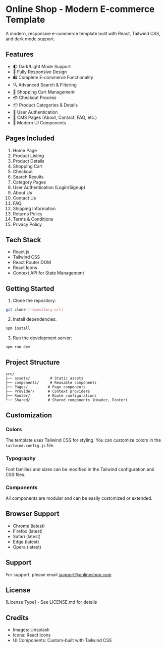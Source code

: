 # Online Shop - Modern E-commerce Template

A modern, responsive e-commerce template built with React, Tailwind CSS, and dark mode support.

## Features

- 🌓 Dark/Light Mode Support
- 📱 Fully Responsive Design
- 🛍️ Complete E-commerce Functionality
- 🔍 Advanced Search & Filtering
- 🛒 Shopping Cart Management
- 💳 Checkout Process
- 📦 Product Categories & Details
- 👤 User Authentication
- 📄 CMS Pages (About, Contact, FAQ, etc.)
- 🎨 Modern UI Components

## Pages Included

1. Home Page
2. Product Listing
3. Product Details
4. Shopping Cart
5. Checkout
6. Search Results
7. Category Pages
8. User Authentication (Login/Signup)
9. About Us
10. Contact Us
11. FAQ
12. Shipping Information
13. Returns Policy
14. Terms & Conditions
15. Privacy Policy

## Tech Stack

- React.js
- Tailwind CSS
- React Router DOM
- React Icons
- Context API for State Management

## Getting Started

1. Clone the repository:
```bash
git clone [repository-url]
```

2. Install dependencies:
```bash
npm install
```

3. Run the development server:
```bash
npm run dev
```

## Project Structure

```
src/
├── assets/         # Static assets
├── components/     # Reusable components
├── Pages/         # Page components
├── Provider/      # Context providers
├── Router/        # Route configurations
└── Shared/        # Shared components (Header, Footer)
```

## Customization

### Colors
The template uses Tailwind CSS for styling. You can customize colors in the `tailwind.config.js` file.

### Typography
Font families and sizes can be modified in the Tailwind configuration and CSS files.

### Components
All components are modular and can be easily customized or extended.

## Browser Support

- Chrome (latest)
- Firefox (latest)
- Safari (latest)
- Edge (latest)
- Opera (latest)

## Support

For support, please email support@onlineshop.com

## License

[License Type] - See LICENSE.md for details

## Credits

- Images: Unsplash
- Icons: React Icons
- UI Components: Custom-built with Tailwind CSS
